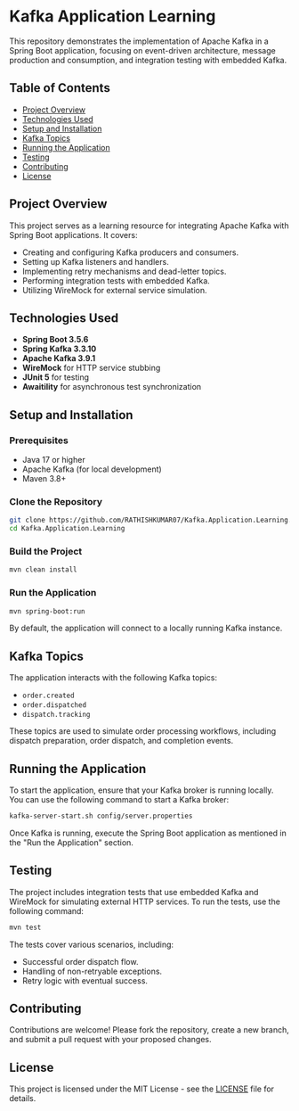 # Kafka Application Learning

This repository demonstrates the implementation of Apache Kafka in a Spring Boot application, focusing on event-driven architecture, message production and consumption, and integration testing with embedded Kafka.

## Table of Contents

* [Project Overview](#project-overview)
* [Technologies Used](#technologies-used)
* [Setup and Installation](#setup-and-installation)
* [Kafka Topics](#kafka-topics)
* [Running the Application](#running-the-application)
* [Testing](#testing)
* [Contributing](#contributing)
* [License](#license)

## Project Overview

This project serves as a learning resource for integrating Apache Kafka with Spring Boot applications. It covers:

* Creating and configuring Kafka producers and consumers.
* Setting up Kafka listeners and handlers.
* Implementing retry mechanisms and dead-letter topics.
* Performing integration tests with embedded Kafka.
* Utilizing WireMock for external service simulation.

## Technologies Used

* **Spring Boot 3.5.6**
* **Spring Kafka 3.3.10**
* **Apache Kafka 3.9.1**
* **WireMock** for HTTP service stubbing
* **JUnit 5** for testing
* **Awaitility** for asynchronous test synchronization

## Setup and Installation

### Prerequisites

* Java 17 or higher
* Apache Kafka (for local development)
* Maven 3.8+

### Clone the Repository

```bash
git clone https://github.com/RATHISHKUMAR07/Kafka.Application.Learning.git
cd Kafka.Application.Learning
```

### Build the Project

```bash
mvn clean install
```

### Run the Application

```bash
mvn spring-boot:run
```

By default, the application will connect to a locally running Kafka instance.

## Kafka Topics

The application interacts with the following Kafka topics:

* `order.created`
* `order.dispatched`
* `dispatch.tracking`

These topics are used to simulate order processing workflows, including dispatch preparation, order dispatch, and completion events.

## Running the Application

To start the application, ensure that your Kafka broker is running locally. You can use the following command to start a Kafka broker:

```bash
kafka-server-start.sh config/server.properties
```

Once Kafka is running, execute the Spring Boot application as mentioned in the "Run the Application" section.

## Testing

The project includes integration tests that use embedded Kafka and WireMock for simulating external HTTP services. To run the tests, use the following command:

```bash
mvn test
```

The tests cover various scenarios, including:

* Successful order dispatch flow.
* Handling of non-retryable exceptions.
* Retry logic with eventual success.

## Contributing

Contributions are welcome! Please fork the repository, create a new branch, and submit a pull request with your proposed changes.

## License

This project is licensed under the MIT License - see the [LICENSE](LICENSE) file for details.
